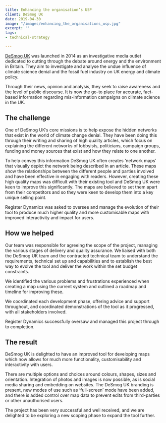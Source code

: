 ```yaml
---
title: Enhancing the organisation’s USP
client: DeSmog UK
date: 2019-04-30
image: "/images/enhancing_the_organisations_usp.jpg"
excerpt: ''
tags:
- technical-strategy

---
```

[DeSmog UK](https://desmog.co.uk/) was launched in 2014 as an investigative media outlet dedicated to cutting through the debate around energy and the environment in Britain. They aim to investigate and analyse the undue influence of climate science denial and the fossil fuel industry on UK energy and climate policy.

Through their news, opinion and analysis, they seek to raise awareness and the level of public discourse. It is now the go-to place for accurate, fact-based information regarding mis-information campaigns on climate science in the UK.

## The challenge

One of DeSmog UK’s core missions is to help expose the hidden networks that exist in the world of climate change denial. They have been doing this through their writing and sharing of high quality articles, which focus on explaining the different networks of lobbyists, politicians, campaign groups, funding and money sources that exist and how they relate to one another.

To help convey this information DeSmog UK often creates ‘network maps’ that visually depict the network being described in an article. These maps show the relationships between the different people and parties involved and have been effective in engaging with readers. However, creating these high quality maps was difficult with their existing tool and DeSmog UK were keen to improve this significantly. The maps are believed to set them apart from their competitors and so they were keen to develop them into a key unique selling point.

Register Dynamics was asked to oversee and manage the evolution of their tool to produce much higher quality and more customisable maps with improved interactivity and impact for users.

## How we helped

Our team was responsible for agreeing the scope of the project, managing the various stages of delivery and quality assurance. We liaised with both the DeSmog UK team and the contracted technical team to understand the requirements, technical set up and capabilities and to establish the best way to evolve the tool and deliver the work within the set budget constraints.

We identified the various problems and frustrations experienced when creating a map using the current system and outlined a roadmap and timeline for improving these.

We coordinated each development phase, offering advice and support throughout, and coordinated demonstrations of the tool as it progressed, with all stakeholders involved.

Register Dynamics successfully oversaw and managed this project through to completion.

## The result

DeSmog UK is delighted to have an improved tool for developing maps which now allows for much more functionality, customisability and interactivity with users.

There are multiple options and choices around colours, shapes, sizes and orientation. Integration of photos and images is now possible, as is social media sharing and embedding on websites. The DeSmog UK branding is present, new modes of use such as ‘full-screen’ mode have been added, and there is added control over map data to prevent edits from third-parties or other unauthorised users.

The project has been very successful and well received, and we are delighted to be exploring a new scoping phase to expand the tool further.